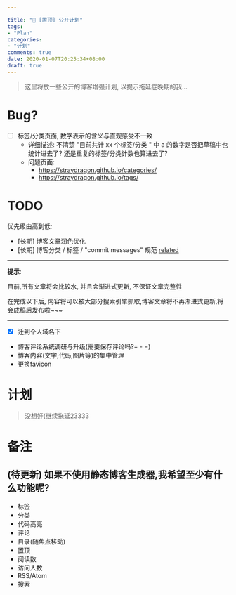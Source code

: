 ```yaml
---

title: "🚨 [置顶] 公开计划"
tags:
- "Plan"
categories:
- "计划"
comments: true
date: 2020-01-07T20:25:34+08:00
draft: true
---
```


> 这里将放一些公开的博客增强计划, 以提示拖延症晚期的我...

<!--more-->

# Bug?
- [ ] 标签/分类页面, 数字表示的含义与直观感受不一致
  - 详细描述: 不清楚 "目前共计 xx 个标签/分类 " 中 a 的数字是否把草稿中也统计进去了? 还是重复的标签/分类计数也算进去了?
  - 问题页面:
    - https://straydragon.github.io/categories/
    - https://straydragon.github.io/tags/

# TODO
优先级由高到低:
- \[长期\] 博客文章润色优化
- \[长期\] 博客分类 / 标签 / "commit messages" 规范 [related](https://straydragon.github.io/2019/12/09/what-is-a-good-tech-blog/)

---

**提示**:

目前,所有文章将会比较水, 并且会渐进式更新, 不保证文章完整性

在完成以下后, 内容将可以被大部分搜索引擎抓取,博客文章将不再渐进式更新,将会成稿后发布啦~~~

---

- [x] ~~迁到个人域名下~~
- 博客评论系统调研与升级(需要保存评论吗?= - =)
- 博客内容(文字,代码,图片等)的集中管理
- 更换favicon

# 计划
> 没想好(继续拖延23333

# 备注
## (待更新) 如果不使用静态博客生成器,我希望至少有什么功能呢?
- 标签
- 分类
- 代码高亮
- 评论
- 目录(随焦点移动)
- 置顶
- 阅读数
- 访问人数
- RSS/Atom
- 搜索
